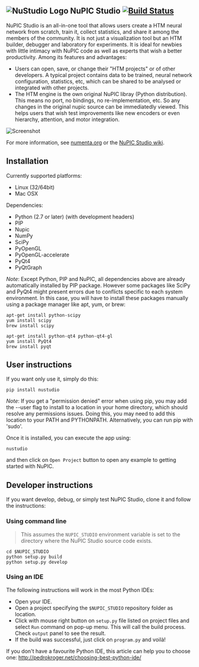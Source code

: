 ## ![NuStudio Logo](https://github.com/DavidRagazzi/nupic.studio/blob/master/nustudio/images/logo.png) NuPIC Studio [![Build Status](https://travis-ci.org/DavidRagazzi/nupic.studio.png?branch=master)](https://travis-ci.org/DavidRagazzi/nupic.studio)

NuPIC Studio is an all­-in-­one tool that allows users create a HTM neural network from scratch, train it, collect statistics, and share it among the members of the community. It is not just a visualization tool but an HTM builder, debugger and laboratory for experiments. It is ideal for newbies with little intimacy with NuPIC code as well as experts that wish a better productivity. Among its features and advantages:
 * Users can open, save, or change their "HTM projects" or of other developers. A typical project contains data to be trained, neural network configuration, statistics, etc, which can be shared to be analysed or integrated with other projects.
 * The HTM engine is the own original NuPIC libray (Python distribution). This means no port, no bindings, no re-implementation, etc. So any changes in the original nupic source can be immediatedly viewed. This helps users that wish test improvements like new encoders or even hierarchy, attention, and motor integration.

![Screenshot](https://github.com/DavidRagazzi/nupic.studio/blob/master/doc/main_form.png)
 

For more information, see [numenta.org](http://numenta.org) or the [NuPIC Studio wiki](https://github.com/DavidRagazzi/nupic.studio/wiki).

## Installation

Currently supported platforms:

 * Linux (32/64bit)
 * Mac OSX

Dependencies:

 * Python (2.7 or later) (with development headers)
 * PIP
 * Nupic
 * NumPy
 * SciPy
 * PyOpenGL
 * PyOpenGL-accelerate
 * PyQt4
 * PyQtGraph

_Note_: Except Python, PIP and NuPIC, all dependencies above are already automatically installed by PIP package. However some packages like SciPy and PyQt4 might present errors due to conflicts specific to each system environment. In this case, you will have to install these packages manually using a package manager like apt, yum, or brew:

    apt-get install python-scipy
    yum install scipy
    brew install scipy

    apt-get install python-qt4 python-qt4-gl
    yum install PyQt4
    brew install pyqt

## User instructions

If you want only use it, simply do this:

    pip install nustudio

_Note_: If you get a "permission denied" error when using pip, you may add the --user flag to install to a location in your home directory, which should resolve any permissions issues. Doing this, you may need to add this location to your PATH and PYTHONPATH. Alternatively, you can run pip with 'sudo'.

Once it is installed, you can execute the app using:

    nustudio

and then click on `Open Project` button to open any example to getting started with NuPIC.

## Developer instructions

If you want develop, debug, or simply test NuPIC Studio, clone it and follow the instructions:

### Using command line

> This assumes the `NUPIC_STUDIO` environment variable is set to the directory where the NuPIC Studio source code exists.

    cd $NUPIC_STUDIO
    python setup.py build
    python setup.py develop

### Using an IDE

The following instructions will work in the most Python IDEs:

 * Open your IDE.
 * Open a project specifying the `$NUPIC_STUDIO` repository folder as location.
 * Click with mouse right button on `setup.py` file listed on project files and select `Run` command on pop-up menu. This will call the build process. Check `output` panel to see the result.
 * If the build was successful, just click on `program.py` and voilà!

If you don't have a favourite Python IDE, this article can help you to choose one: http://pedrokroger.net/choosing-best-python-ide/

